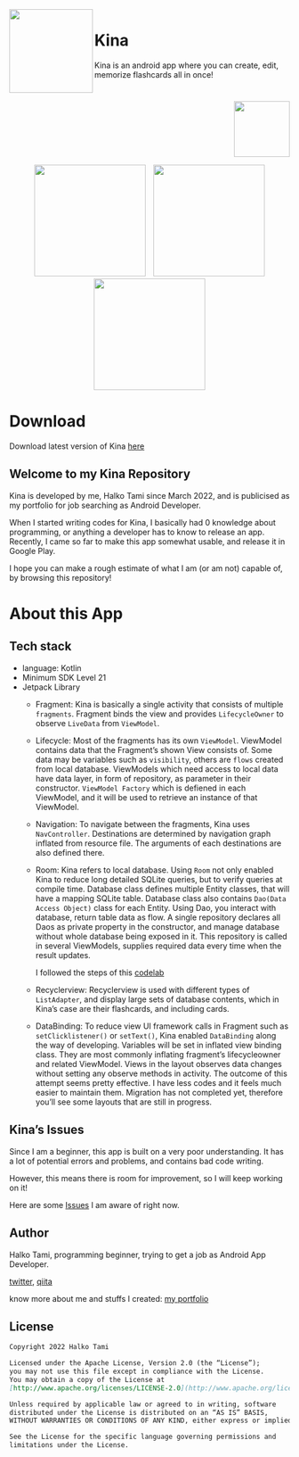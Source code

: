 




<img align ="left" width = "150"  src="https://user-images.githubusercontent.com/101169544/216797263-943b166c-7bfc-48ef-8d25-2a9d21c4f592.png"/> 
<h1 align="left">Kina</h1>
Kina is an android app where you can create, edit, memorize flashcards all in once!
<h1 align="left">  </h1>
<div align="right">

[<img src="https://user-images.githubusercontent.com/101169544/216798077-21143ef2-5281-4da0-8d13-ece63c9bdf8c.png" height="100"/>](https://play.google.com/store/apps/details?id=com.koronnu.kina)

</div>


 
[](https://play.google.com/store/apps/details?id=com.koronnu.kina)

<div align="center">
<img src="https://user-images.githubusercontent.com/101169544/216797270-c6657b6f-f92d-4620-9208-512fe3c50011.gif" width ="200">　<img src="https://user-images.githubusercontent.com/101169544/215409698-1a7a02e4-65fb-4bc3-b170-18b198c8bf21.gif" width ="200">　<img src="https://user-images.githubusercontent.com/101169544/216797286-2661c16f-0b92-46e7-a1a6-db15d79feae1.gif" width ="200">
</div>


# Download

Download latest version of Kina [here](https://github.com/HalkoTami/KiNa/releases)

## Welcome to my Kina Repository

Kina is developed by me, Halko Tami since March 2022, and is publicised as my portfolio for job searching as Android Developer.

When I started writing codes for Kina, I basically had 0 knowledge about programming, or anything a developer has to know to release an app. Recently, I came so far to make this app somewhat usable, and release it in Google Play. 

I hope you can make a rough estimate of what I am (or am not) capable of, by browsing this repository!

# About this App

## Tech stack

- language: Kotlin
- Minimum SDK Level 21
- Jetpack Library
    - Fragment: Kina is basically a single activity that consists of multiple `fragments`. Fragment binds the view and provides `LifecycleOwner` to observe `LiveData` from `ViewModel`.
    
    - Lifecycle: Most of the fragments has its own `ViewModel`. ViewModel contains data that the Fragment’s shown View consists of. Some data may be variables such as `visibility`, others  are `flows` created from local database. ViewModels which need access to local data have data layer, in form of repository, as parameter in their constructor. `ViewModel Factory` which is defiened in each ViewModel, and it will be used to retrieve an instance of that ViewModel.
    
    - Navigation: To navigate between the fragments, Kina uses `NavController`. Destinations are determined by navigation graph inflated from resource file. The arguments of each destinations are also defined there.
    
    - Room: Kina refers to local database. Using `Room` not only enabled Kina to reduce long detailed SQLite queries, but to verify queries at compile time. Database class defines multiple Entity classes, that will have a mapping SQLite table. Database class also  contains `Dao(Data Access Object)` class for each Entity. Using Dao, you interact with database, return table data as flow.
    A single repository declares all Daos as private property in the constructor, and manage database without whole database being exposed in it. This repository is called in several ViewModels, supplies required data every time when the result updates.
        
        I followed the steps of this [codelab](https://developer.android.com/codelabs/android-room-with-a-view-kotlin#0)  
        
    - Recyclerview: Recyclerview is used with different types of `ListAdapter`, and display large sets of database contents, which in Kina’s case are their flashcards, and including cards.
    
    - DataBinding: To reduce view UI framework calls in Fragment such as `setClicklistener()` or `setText()`, Kina enabled `DataBinding` along the way of developing. Variables will be set in inflated view binding class. They are most commonly inflating fragment’s lifecycleowner and related ViewModel. Views in the layout observes data changes without setting any observe methods in activity. The outcome of this attempt seems pretty effective. I have less codes and it feels much easier to maintain them. Migration has not completed yet, therefore you’ll see some layouts that are still in progress.

## Kina’s Issues

Since I am a beginner, this app is built on a very poor understanding. It has a lot of potential errors and problems, and contains bad code writing. 

However, this means there is room for improvement, so I will keep working on it!

Here are some [Issues](https://github.com/HalkoTami/Kina/issues) I am aware of right now.

## Author

Halko Tami, programming beginner, trying to get a job as Android App Developer.

[twitter](https://twitter.com/halkoAusD), [qiita](https://qiita.com/halkoAusD)

know more about me and stuffs I created: [my portfolio](https://www.halko-tami.com)

## License

```markdown
Copyright 2022 Halko Tami

Licensed under the Apache License, Version 2.0 (the “License”);
you may not use this file except in compliance with the License.
You may obtain a copy of the License at
[http://www.apache.org/licenses/LICENSE-2.0](http://www.apache.org/licenses/LICENSE-2.0)

Unless required by applicable law or agreed to in writing, software
distributed under the License is distributed on an “AS IS” BASIS,
WITHOUT WARRANTIES OR CONDITIONS OF ANY KIND, either express or implied.

See the License for the specific language governing permissions and
limitations under the License.
```
